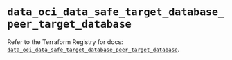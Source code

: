 # `data_oci_data_safe_target_database_peer_target_database`

Refer to the Terraform Registry for docs: [`data_oci_data_safe_target_database_peer_target_database`](https://registry.terraform.io/providers/hashicorp/oci/7.19.0/docs/data-sources/data_safe_target_database_peer_target_database).
